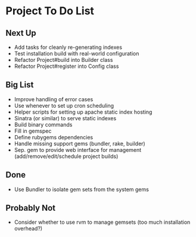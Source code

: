 Project To Do List
==========

Next Up
----------

* Add tasks for cleanly re-generating indexes
* Test installation build with real-world configuration
* Refactor Project#build into Builder class
* Refactor Project#register into Config class

Big List
----------

* Improve handling of error cases
* Use whenever to set up cron scheduling
* Helper scripts for setting up apache static index hosting
* Sinatra (or similar) to serve static indexes
* Build binary commands
* Fill in gemspec
* Define rubygems dependencies
* Handle missing support gems (bundler, rake, builder)
* Sep. gem to provide web interface for management (add/remove/edit/schedule project builds)

Done
----------

* Use Bundler to isolate gem sets from the system gems

Probably Not
----------

* Consider whether to use rvm to manage gemsets (too much installation overhead?)
